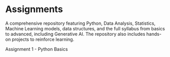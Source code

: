 # Assignments
A comprehensive repository featuring Python, Data Analysis, Statistics, Machine Learning models, data structures, and the full syllabus from basics to advanced, including Generative AI. The repository also includes hands-on projects to reinforce learning.

Assignment 1 - Python Basics 

